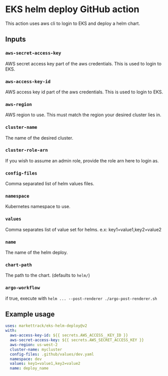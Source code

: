 # EKS helm deploy GitHub action

This action uses aws cli to login to EKS and deploy a helm chart.

## Inputs

### `aws-secret-access-key`

AWS secret access key part of the aws credentials. This is used to login to EKS.

### `aws-access-key-id`

AWS access key id part of the aws credentials. This is used to login to EKS.

### `aws-region`

AWS region to use. This must match the region your desired cluster lies in.

### `cluster-name`

The name of the desired cluster.

### `cluster-role-arn`

If you wish to assume an admin role, provide the role arn here to login as.

### `config-files`

Comma separated list of helm values files.

### `namespace`

Kubernetes namespace to use.

### `values`

Comma separates list of value set for helms. e.x: key1=value1,key2=value2

### `name`

The name of the helm deploy.

### `chart-path`

The path to the chart. (defaults to `helm/`)

### `argo-workflow`

if true, execute with `helm ... --post-renderer ./argo-post-renderer.sh`

## Example usage

```yaml
uses: markettrack/eks-helm-deploy@v2
with:
  aws-access-key-id: ${{ secrets.AWS_ACCESS__KEY_ID }}
  aws-secret-access-key: ${{ secrets.AWS_SECRET_ACCESS_KEY }}
  aws-region: us-west-2
  cluster-name: mycluster
  config-files: .github/values/dev.yaml
  namespace: dev
  values: key1=value1,key2=value2
  name: deploy_name
```

